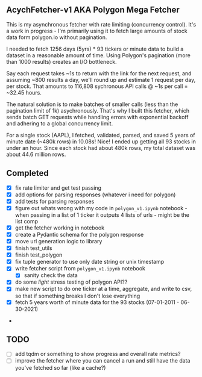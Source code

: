 ## AcychFetcher-v1 AKA Polygon Mega Fetcher

This is my asynchronous fetcher with rate limiting (concurrency control). It's a work in progress - I'm primarily using it to fetch large amounts of stock data form polygon.io without pagination.

I needed to fetch 1256 days (5yrs) * 93 tickers or minute data to build a dataset in a reasonable amount of time. Using Polygon's pagination (more than 1000 results) creates an I/O bottleneck. 

Say each request takes ~1s to return with the link for the next request, and assuming ~800 results a day, we'll round up and estimate 1 request per day, per stock. That amounts to 116,808 sychronous API calls @ ~1s per call = ~32.45 hours. 

The natural solution is to make batches of smaller calls (less than the pagination limit of 1k) asychronously. That's why I built this fetcher, which sends batch GET requests while handling errors with exponential backoff and adhering to a global concurrency limit.

For a single stock (AAPL), I fetched, validated, parsed, and saved 5 years of minute date (~480k rows) in 10.08s! Nice!
I ended up getting all 93 stocks in under an hour. Since each stock had about 480k rows, my total dataset was about 44.6 million rows. 

## Completed
- [X] fix rate limiter and get test passing
- [X] add options for parsing responses (whatever i need for polygon)
- [X] add tests for parsing responses
- [X] figure out whats wrong with  my code in `polygon_v1.ipynb` notebook - when passing in a list of 1 ticker it outputs 4 lists of urls - might be the list comp
- [X] get the fetcher working in notebook
- [X] create a Pydantic schema for the polygon response
- [X] move url generation logic to library
- [X] finish test_utils
- [X] finish test_polygon
- [X] fix tuple generator to use only date string or unix timestamp
- [X] write fetcher script from `polygon_v1.ipynb` notebook
  - [X] sanity check the data
- [X] do some *light* stress testing of polygon API??
- [X] make new script to do one ticker at a time, aggregate, and write to csv, so that if something breaks I don't lose everything 
- [X] fetch 5 years worth of minute data for the 93 stocks (07-01-2011 - 06-30-2021)
- 
## TODO 
- [ ] add tqdm or something to show progress and overall rate metrics?
- [ ] improve the fetcher where you can cancel a run and still have the data you've fetched so far (like a cache?)
